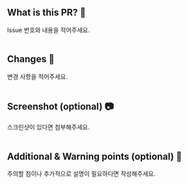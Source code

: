 ## What is this PR? 👀
Issue 번호와 내용을 적어주세요.
<br><br/>

## Changes 📃
변경 사항을 적어주세요.
<br><br/>

## Screenshot (optional) 📷
스크린샷이 있다면 첨부해주세요.
<br><br/>

## Additional & Warning points (optional) 📌
주의할 점이나 추가적으로 설명이 필요하다면 작성해주세요.
